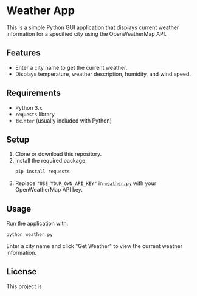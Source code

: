 # Weather App

This is a simple Python GUI application that displays current weather information for a specified city using the OpenWeatherMap API.

## Features

- Enter a city name to get the current weather.
- Displays temperature, weather description, humidity, and wind speed.

## Requirements

- Python 3.x
- `requests` library
- `tkinter` (usually included with Python)

## Setup

1. Clone or download this repository.
2. Install the required package:
   ```sh
   pip install requests
   ```
3. Replace `"USE_YOUR_OWN_API_KEY"` in [`weather.py`](weather.py) with your OpenWeatherMap API key.

## Usage

Run the application with:

```sh
python weather.py
```

Enter a city name and click "Get Weather" to view the current weather information.

## License

This project is
